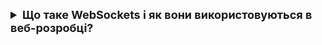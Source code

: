 <details style="margin-bottom: 15px;">
  <summary style="cursor: pointer; outline: none; font-weight: bold; font-size: 18px;">
    Що таке WebSockets і як вони використовуються в веб-розробці?
  </summary>
  <div style="padding: 10px; font-size: 16px;">
    <p>WebSockets - це технологія, що дозволяє встановлювати двостороннє і постійне з'єднання між клієнтом і сервером через веб-протокол. Це дає змогу передавати дані між клієнтом і сервером в реальному часі без необхідності постійного відправлення запитів з клієнта на сервер і назад.<br>
WebSockets використовуються в веб-розробці для створення різноманітних додатків та функцій, які вимагають миттєвої взаємодії між клієнтом і сервером. Деякі з популярних використань WebSockets включають:<br>
1. **Чат-додатки**: WebSockets використовуються для надсилання повідомлень між користувачами в реальному часі без необхідності оновлення сторінки.<br>
2. **Онлайн-ігри**: WebSockets дозволяють миттєве обміну даними між гравцями та сервером, що дозволяє створювати онлайн-ігри з реальним часом.<br>
3. **Панелі адміністратора**: WebSockets можуть бути використані для відображення реального часу статистики, сповіщень та інших даних для адміністраторів.<br>
4. **Оновлення в реальному часі**: Використання WebSockets дозволяє відображати оновлення даних (наприклад, ціни акцій, погода, спортивні результати тощо) без перезавантаження сторінки.<br>
WebSockets дозволяють реалізувати багатоцільові веб-додатки, які вимагають реального часу, і вони широко використовуються у веб-розробці для створення динамічних та інтерактивних додатків.</p>
  </div>
</details>
